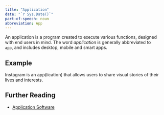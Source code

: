 ```yaml
---
title: "Application"
date: "`r Sys.Date()`"
part-of-speech: noun
abbreviation: App
---
```


An application is a program created to execute various functions, designed with end users in mind. The word *application* is generally abbreviated to `app`, and includes desktop, mobile and smart apps.

## Example

Instagram is an app(lication) that allows users to share visual stories of their lives and interests. 

## Further Reading
- [Application Software](https://en.wikipedia.org/wiki/Application_software)